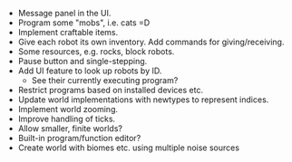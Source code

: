 - Message panel in the UI.
- Program some "mobs", i.e. cats =D
- Implement craftable items.
- Give each robot its own inventory.  Add commands for giving/receiving.
- Some resources, e.g. rocks, block robots.
- Pause button and single-stepping.
- Add UI feature to look up robots by ID.
    - See their currently executing program?
- Restrict programs based on installed devices etc.
- Update world implementations with newtypes to represent indices.
- Implement world zooming.
- Improve handling of ticks.
- Allow smaller, finite worlds?
- Built-in program/function editor?
- Create world with biomes etc. using multiple noise sources
